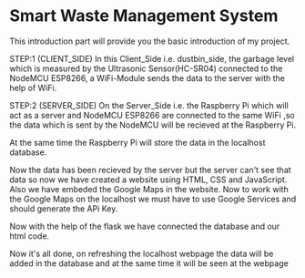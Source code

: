 # Smart Waste Management System

This introduction part will provide you the basic introduction of my project.

STEP:1 (CLIENT_SIDE)
   In this Client_Side i.e. dustbin_side, the garbage level which is measured by the Ultrasonic Sensor(HC-SR04) connected to the NodeMCU      ESP8266, a WiFi-Module sends the data to the server with the help of WiFi.
 
STEP:2 (SERVER_SIDE)
   On the Server_Side i.e. the Raspberry Pi which will act as a server and NodeMCU ESP8266 are connected to the same WiFi ,so the data        which is sent by the NodeMCU will be recieved at the Raspberry Pi.
   
   At the same time the Raspberry Pi will store the data in the localhost database.
   
   Now the data has been recieved by the server but the server can't see that data so now we have created a website using HTML, CSS and        JavaScript. Also we have embeded the Google Maps in the website. Now to work with the Google Maps on the localhost we must have to use      Google Services and should generate the APi Key.
   
   Now with the help of the flask we have connected the database and our html code.
   
   Now it's all done, on refreshing the localhost webpage the data will be added in the database and at the same time it will be seen at      the webpage
